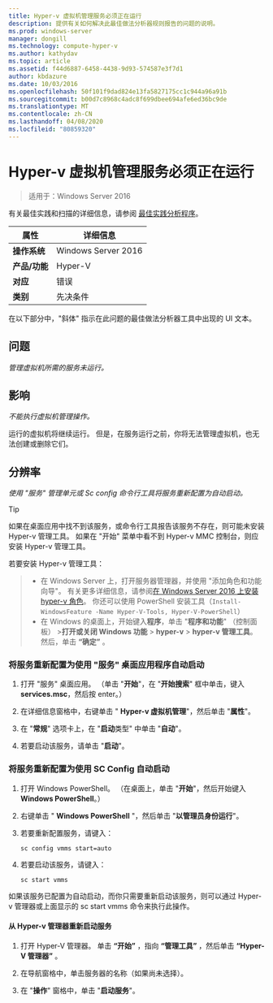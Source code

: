 ```yaml
---
title: Hyper-v 虚拟机管理服务必须正在运行
description: 提供有关如何解决此最佳做法分析器规则报告的问题的说明。
ms.prod: windows-server
manager: dongill
ms.technology: compute-hyper-v
ms.author: kathydav
ms.topic: article
ms.assetid: f44d6887-6458-4438-9d93-574587e3f7d1
author: kbdazure
ms.date: 10/03/2016
ms.openlocfilehash: 50f101f9dad824e13fa5827175cc1c944a96a91b
ms.sourcegitcommit: b00d7c8968c4adc8f699dbee694afe6ed36bc9de
ms.translationtype: MT
ms.contentlocale: zh-CN
ms.lasthandoff: 04/08/2020
ms.locfileid: "80859320"
---
```

# <a name="the-hyper-v-virtual-machine-management-service-must-be-running"></a>Hyper-v 虚拟机管理服务必须正在运行

>适用于：Windows Server 2016
  
有关最佳实践和扫描的详细信息，请参阅 [最佳实践分析程序](https://go.microsoft.com/fwlink/?LinkId=122786)。  
  
|属性|详细信息|  
|-|-|  
|**操作系统**|Windows Server 2016|  
|**产品/功能**|Hyper-V|  
|**对应**|错误|  
|**类别**|先决条件|  

在以下部分中，"斜体" 指示在此问题的最佳做法分析器工具中出现的 UI 文本。

## <a name="issue"></a>问题  
  
*管理虚拟机所需的服务未运行。*  
  
## <a name="impact"></a>影响  
  
*不能执行虚拟机管理操作。*  
  
运行的虚拟机将继续运行。 但是，在服务运行之前，你将无法管理虚拟机，也无法创建或删除它们。  
  
## <a name="resolution"></a>分辨率  
  
*使用 "服务" 管理单元或 Sc config 命令行工具将服务重新配置为自动启动。*  
  
> [!TIP]  
> 如果在桌面应用中找不到该服务，或命令行工具报告该服务不存在，则可能未安装 Hyper-v 管理工具。 如果在 "开始" 菜单中看不到 Hyper-v MMC 控制台，则应安装 Hyper-v 管理工具。

若要安装 Hyper-v 管理工具：  
>   
> - 在 Windows Server 上，打开服务器管理器，并使用 "添加角色和功能向导"。 有关更多详细信息，请参阅[在 Windows Server 2016 上安装 hyper-v 角色](../get-started/Install-the-Hyper-V-role-on-Windows-Server.md)。  你还可以使用 PowerShell 安装工具（`Install-WindowsFeature -Name Hyper-V-Tools, Hyper-V-PowerShell`） 
> - 在 Windows 的桌面上，开始键入**程序**，单击 "**程序和功能**" （控制面板） >**打开或关闭 Windows 功能** > **hyper-v** > **hyper-v 管理工具**。 然后，单击 **“确定”** 。  
  
### <a name="to-reconfigure-the-service-to-start-automatically-using-the-services-desktop-app"></a>将服务重新配置为使用 "服务" 桌面应用程序自动启动  
  
1.  打开 "服务" 桌面应用。 （单击 "**开始**"，在 "**开始搜索**" 框中单击，键入**services.msc**，然后按 enter。）  
  
2.  在详细信息窗格中，右键单击 " **Hyper-v 虚拟机管理**"，然后单击 "**属性**"。  
  
3.  在 "**常规**" 选项卡上，在 "**启动**类型" 中单击 "**自动**"。  
  
4.  若要启动该服务，请单击 "**启动**"。  
  
### <a name="to-reconfigure-the-service-to-start-automatically-using-sc-config"></a>将服务重新配置为使用 SC Config 自动启动  
  
1.  打开 Windows PowerShell。 （在桌面上，单击 "**开始**"，然后开始键入**Windows PowerShell**。）  
  
2.  右键单击 " **Windows PowerShell** "，然后单击 "**以管理员身份运行**"。  
  
3.  若要重新配置服务，请键入：  
  
    ```  
    sc config vmms start=auto  
    ```  
  
4.  若要启动该服务，请键入：  
  
    ```  
    sc start vmms  
    ```  
  
如果该服务已配置为自动启动，而你只需要重新启动该服务，则可以通过 Hyper-v 管理器或上面显示的 sc start vmms 命令来执行此操作。  
  
#### <a name="to-restart-the-service-from-hyper-v-manager"></a>从 Hyper-v 管理器重新启动服务  
  
1.  打开 Hyper-V 管理器。 单击 **“开始”** ，指向 **“管理工具”** ，然后单击 **“Hyper-V 管理器”** 。  
  
2.  在导航窗格中，单击服务器的名称（如果尚未选择）。  
  
3.  在 "**操作**" 窗格中，单击 "**启动服务**"。  
  


